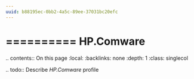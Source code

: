 ```yaml
---
uuid: b88195ec-0bb2-4a5c-89ee-37031bc20efc
---
```



==========
HP.Comware
==========

.. contents:: On this page
    :local:
    :backlinks: none
    :depth: 1
    :class: singlecol

.. todo::
    Describe *HP.Comware* profile

